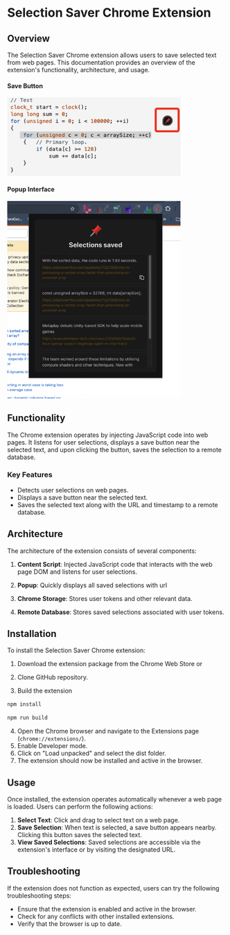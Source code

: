 # Selection Saver Chrome Extension

## Overview

The Selection Saver Chrome extension allows users to save selected text from web pages. This documentation provides an overview of the extension's functionality, architecture, and usage.

#### Save Button
<img src="ss2.png" width="400">

#### Popup Interface
<img src="ss1.png" width="400">


## Functionality

The Chrome extension operates by injecting JavaScript code into web pages. It listens for user selections, displays a save button near the selected text, and upon clicking the button, saves the selection to a remote database.

### Key Features

- Detects user selections on web pages.
- Displays a save button near the selected text.
- Saves the selected text along with the URL and timestamp to a remote database.

## Architecture

The architecture of the extension consists of several components:

1. **Content Script**: Injected JavaScript code that interacts with the web page DOM and listens for user selections.
   
2. **Popup**: Quickly displays all saved selections with url

3. **Chrome Storage**: Stores user tokens and other relevant data.

4. **Remote Database**: Stores saved selections associated with user tokens.

## Installation

To install the Selection Saver Chrome extension:

1. Download the extension package from the Chrome Web Store or 

2. Clone GitHub repository.
   
3. Build the extension
```sh
npm install
```
```sh
npm run build
```
4. Open the Chrome browser and navigate to the Extensions page (`chrome://extensions/`).
5. Enable Developer mode.
6. Click on "Load unpacked" and select the dist folder.
7. The extension should now be installed and active in the browser.

## Usage

Once installed, the extension operates automatically whenever a web page is loaded. Users can perform the following actions:

1. **Select Text**: Click and drag to select text on a web page.
2. **Save Selection**: When text is selected, a save button appears nearby. Clicking this button saves the selected text.
3. **View Saved Selections**: Saved selections are accessible via the extension's interface or by visiting the designated URL.

## Troubleshooting

If the extension does not function as expected, users can try the following troubleshooting steps:

- Ensure that the extension is enabled and active in the browser.
- Check for any conflicts with other installed extensions.
- Verify that the browser is up to date.


